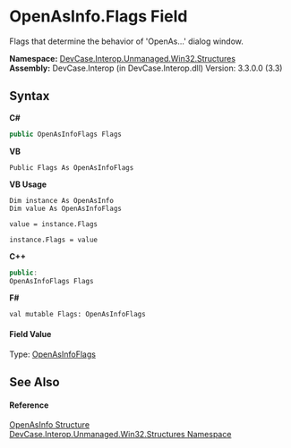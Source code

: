 # OpenAsInfo.Flags Field
 

Flags that determine the behavior of 'OpenAs...' dialog window.

**Namespace:**&nbsp;<a href="N_DevCase_Interop_Unmanaged_Win32_Structures">DevCase.Interop.Unmanaged.Win32.Structures</a><br />**Assembly:**&nbsp;DevCase.Interop (in DevCase.Interop.dll) Version: 3.3.0.0 (3.3)

## Syntax

**C#**<br />
``` C#
public OpenAsInfoFlags Flags
```

**VB**<br />
``` VB
Public Flags As OpenAsInfoFlags
```

**VB Usage**<br />
``` VB Usage
Dim instance As OpenAsInfo
Dim value As OpenAsInfoFlags

value = instance.Flags

instance.Flags = value
```

**C++**<br />
``` C++
public:
OpenAsInfoFlags Flags
```

**F#**<br />
``` F#
val mutable Flags: OpenAsInfoFlags
```


#### Field Value
Type: <a href="T_DevCase_Interop_Unmanaged_Win32_Enums_OpenAsInfoFlags">OpenAsInfoFlags</a>

## See Also


#### Reference
<a href="T_DevCase_Interop_Unmanaged_Win32_Structures_OpenAsInfo">OpenAsInfo Structure</a><br /><a href="N_DevCase_Interop_Unmanaged_Win32_Structures">DevCase.Interop.Unmanaged.Win32.Structures Namespace</a><br />